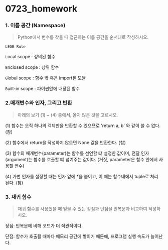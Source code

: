 # 0723_homework

### 1. 이름 공간 (Namespace)

> Python에서 변수를 찾을 때 접근하는 이름 공간을 순서대로 작성하시오.

`LEGB Rule`

`L`ocal scope : 정의된 함수

`E`nclosed scope : 상위 함수

`G`lobal scope : 함수 밖 혹은 import된 모듈

`B`uilt-in scope : 파이썬안에 내장된 함수 



### 2.매개변수와 인자, 그리고 반환

> 아래의 보기 (1) ~ (4) 중에서, 옳지 않은 것을 고르시오. 

(1) 함수는 오직 하나의 객체만을 반환할 수 있으므로 'return a, b' 와 같이 쓸 수 없다. (참)

(2) 함수에서 return을 작성하지 않으면 None 값을 반환한다. (참)

(3) 함수의 매개변수(parameter)는 함수를 선언할 떄 설정한 값이며, 전달 인자(argument)는 함수를 호출할 떄 넘겨주는 값이다. (거짓, parameter은 함수 안에서 사용할 변수)

(4) 가변 인자를 설정할 때는 인자 앞에 *을 붙이고, 이 때는 함수내에서 tuple로 처리 된다. (참)



### 3. 재귀 함수

> 재귀 함수를 사용했을 때 얻을 수 있는 장점과 단점을 반복문과 비교하여 작성하시오.

장점: 반복문에 비해 코드가 더 직관적이다. 

단점: 함수가 호출될 때마다 메모리 공간에 쌓이기 때문에, 프로그램 실행 속도가 늘어난다.






